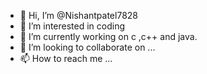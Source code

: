 - 👋 Hi, I’m @Nishantpatel7828
- 👀 I’m interested in coding
- 🌱 I’m currently working on  c ,c++ and java.
- 💞️ I’m looking to collaborate on ...
- 📫 How to reach me ...

<!---
Nishantpatel7828/Nishantpatel7828 is a ✨ special ✨ repository because its `README.md` (this file) appears on your GitHub profile.
You can click the Preview link to take a look at your changes.
--->

